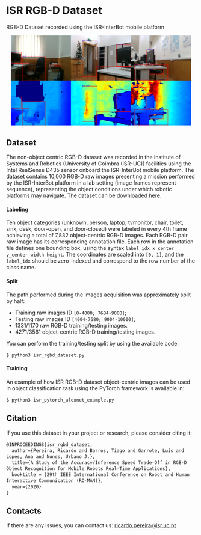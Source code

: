 # ISR RGB-D Dataset
RGB-D Dataset recorded using the ISR-InterBot mobile platform

<p align="center"><img src="assets/isr_dataset_samples.png" width="480"\></p>

## Dataset
The non-object centric RGB-D dataset was recorded in the Institute of Systems and Robotics (University of Coimbra (ISR-UC)) facilities using the Intel RealSense D435 sensor onboard the ISR-InterBot mobile platform. The dataset contains 10,000 RGB-D raw images presenting a mission performed by the ISR-InterBot platform in a lab setting (image frames represent sequence), representing the object conditions under which robotic platforms may navigate. 
The dataset can be downloaded [here](https://universidadedecoimbra154-my.sharepoint.com/:u:/g/personal/uc2013153797_student_uc_pt/ET8G6AsJrqRDkEl1BudtyXgB8XQoBJUrC6HFFoREpZZQwA).

#### Labeling
Ten object categories (unknown, person, laptop, tvmonitor, chair, toilet, sink, desk, door-open, and door-closed) were labeled in every 4th frame achieving a total of 7,832 object-centric RGB-D images.
Each RGB-D pair raw image has its corresponding annotation file. Each row in the annotation file defines one bounding box, using the syntax `label_idx x_center y_center width height`. The coordinates are scaled into `[0, 1]`, and the `label_idx` should be zero-indexed and correspond to the row number of the class name.

#### Split
The path performed during the images acquisition was approximately split by half:

   - Training raw images ID `[0-4000; 7684-9000]`;
   - Testing raw images ID `[4004-7680; 9004-10000]`;
   - 1331/1170 raw RGB-D training/testing images.
   - 4271/3561 object-centric RGB-D training/testing images.
   
You can perform the training/testing split by using the available code:

    $ python3 isr_rgbd_dataset.py
    
#### Training
An example  of how  ISR RGB-D dataset object-centric images can be used in object classification task using the PyTorch framework is available in:
    
    $ python3 isr_pytorch_alexnet_example.py


## Citation
If you use this dataset in your project or research, please consider citing it:

```
@INPROCEEDINGS{isr_rgbd_dataset,
  author={Pereira, Ricardo and Barros, Tiago and Garrote, Luís and Lopes, Ana and Nunes, Urbano J.},
  title={A Study of the Accuracy/Inference Speed Trade-Off in RGB-D Object Recognition for Mobile Robots Real-Time Applications},
  booktitle = {29th IEEE International Conference on Robot and Human Interactive Communication (RO-MAN)},
  year={2020}
}
```


## Contacts
If there are any issues, you can contact us:
ricardo.pereira@isr.uc.pt
